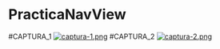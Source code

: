 # PracticaNavView
#CAPTURA_1
[![captura-1.png](https://i.postimg.cc/hG4jzJg8/captura-1.png)](https://postimg.cc/FYqmwHY1)
#CAPTURA_2
[![captura-2.png](https://i.postimg.cc/SNWNgLx7/captura-2.png)](https://postimg.cc/8jzS56Wj)
